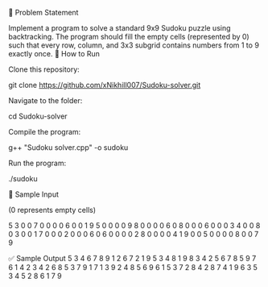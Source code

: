 📌 Problem Statement

Implement a program to solve a standard 9x9 Sudoku puzzle using backtracking.
The program should fill the empty cells (represented by 0) such that every row, column, and 3x3 subgrid contains numbers from 1 to 9 exactly once.
🚀 How to Run

Clone this repository:

git clone https://github.com/xNikhill007/Sudoku-solver.git


Navigate to the folder:

cd Sudoku-solver


Compile the program:

g++ "Sudoku solver.cpp" -o sudoku


Run the program:

./sudoku

📝 Sample Input

(0 represents empty cells)

5 3 0 0 7 0 0 0 0
6 0 0 1 9 5 0 0 0
0 9 8 0 0 0 0 6 0
8 0 0 0 6 0 0 0 3
4 0 0 8 0 3 0 0 1
7 0 0 0 2 0 0 0 6
0 6 0 0 0 0 2 8 0
0 0 0 4 1 9 0 0 5
0 0 0 0 8 0 0 7 9

✅ Sample Output
5 3 4 6 7 8 9 1 2
6 7 2 1 9 5 3 4 8
1 9 8 3 4 2 5 6 7
8 5 9 7 6 1 4 2 3
4 2 6 8 5 3 7 9 1
7 1 3 9 2 4 8 5 6
9 6 1 5 3 7 2 8 4
2 8 7 4 1 9 6 3 5
3 4 5 2 8 6 1 7 9
